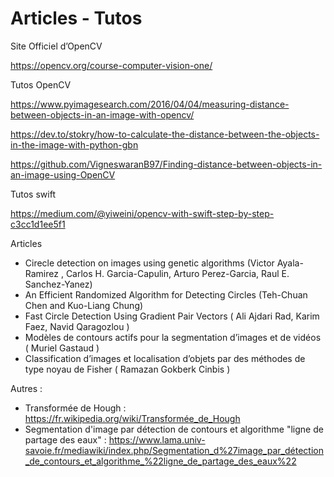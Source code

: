 # Articles - Tutos

Site Officiel d’OpenCV

https://opencv.org/course-computer-vision-one/

Tutos OpenCV

https://www.pyimagesearch.com/2016/04/04/measuring-distance-between-objects-in-an-image-with-opencv/

https://dev.to/stokry/how-to-calculate-the-distance-between-the-objects-in-the-image-with-python-gbn

https://github.com/VigneswaranB97/Finding-distance-between-objects-in-an-image-using-OpenCV

Tutos swift

https://medium.com/@yiweini/opencv-with-swift-step-by-step-c3cc1d1ee5f1

Articles

- Cirecle detection on images using genetic algorithms (Victor Ayala-Ramirez , Carlos H. Garcia-Capulin, Arturo Perez-Garcia, Raul E. Sanchez-Yanez)
- An Efficient Randomized Algorithm for Detecting Circles (Teh-Chuan Chen and Kuo-Liang Chung)
- Fast Circle Detection Using Gradient Pair Vectors ( Ali Ajdari Rad, Karim Faez, Navid Qaragozlou )
- Modèles de contours actifs pour la segmentation d’images et de vidéos ( Muriel Gastaud )
- Classification d’images et localisation d’objets par des méthodes de type noyau de Fisher ( Ramazan Gokberk Cinbis )

Autres :

- Transformée de Hough : https://fr.wikipedia.org/wiki/Transformée_de_Hough
- Segmentation d'image par détection de contours et algorithme "ligne de partage des eaux" : https://www.lama.univ-savoie.fr/mediawiki/index.php/Segmentation_d%27image_par_détection_de_contours_et_algorithme_%22ligne_de_partage_des_eaux%22


